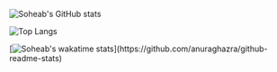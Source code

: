   
![Soheab's GitHub stats](https://github-readme-stats.vercel.app/api?username=Soheab&show_icons=true&theme=tokyonight&count_private=true)

![Top Langs](https://github-readme-stats.vercel.app/api/top-langs/?username=Soheab&layout=compact&theme=tokyonight)

[![Soheab's wakatime stats](https://github-readme-stats.vercel.app/api/wakatime?username=Soheab_)](https://github.com/anuraghazra/github-readme-stats)

